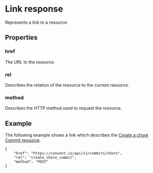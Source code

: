 # Link response

Represents a link to a resource.

## Properties

### href

The URL to the resource.

### rel

Describes the relation of the resource to the current resource.

### method

Describes the HTTP method used to request the resource.

## Example

The following example shows a link which describes the [Create a chore Commit resource](../commits.md#create-a-chore-commit).

```text
{
    "href": "https://convent.io/api/v1/commits/chore",
    "rel": "create_chore_commit",
    "method": "POST"
}
```

